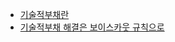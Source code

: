 - [기술적부채란](https://brunch.co.kr/@pubjinson/23)
- [기술적부채 해결은 보이스카웃 규칙으로](https://www.slideshare.net/mobile/jinhyuckkim7/ss-79626046)